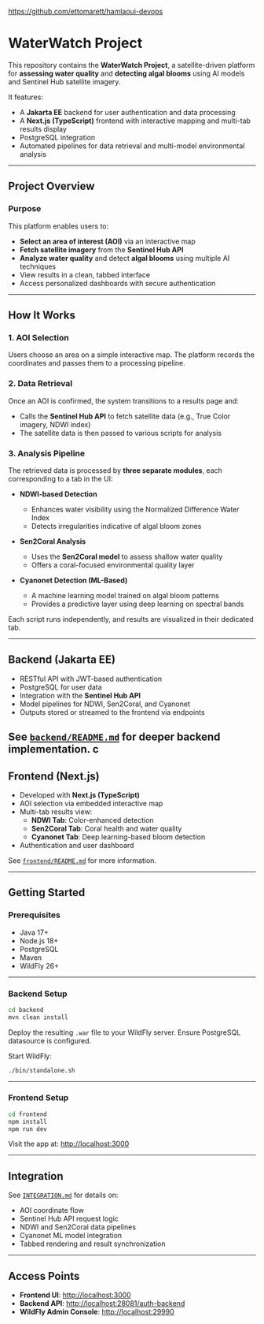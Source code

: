 https://github.com/ettomarett/hamlaoui-devops

# WaterWatch Project

This repository contains the **WaterWatch Project**, a satellite-driven platform for **assessing water quality** and **detecting algal blooms** using AI models and Sentinel Hub satellite imagery.

It features:

- A **Jakarta EE** backend for user authentication and data processing  
- A **Next.js (TypeScript)** frontend with interactive mapping and multi-tab results display  
- PostgreSQL integration  
- Automated pipelines for data retrieval and multi-model environmental analysis  

---

## Project Overview

### Purpose

This platform enables users to:

- **Select an area of interest (AOI)** via an interactive map  
- **Fetch satellite imagery** from the **Sentinel Hub API**  
- **Analyze water quality** and detect **algal blooms** using multiple AI techniques  
- View results in a clean, tabbed interface  
- Access personalized dashboards with secure authentication  

---

## How It Works

### 1. AOI Selection

Users choose an area on a simple interactive map. The platform records the coordinates and passes them to a processing pipeline.

### 2. Data Retrieval

Once an AOI is confirmed, the system transitions to a results page and:

- Calls the **Sentinel Hub API** to fetch satellite data (e.g., True Color imagery, NDWI index)  
- The satellite data is then passed to various scripts for analysis

### 3. Analysis Pipeline

The retrieved data is processed by **three separate modules**, each corresponding to a tab in the UI:

- **NDWI-based Detection**  
  - Enhances water visibility using the Normalized Difference Water Index  
  - Detects irregularities indicative of algal bloom zones

- **Sen2Coral Analysis**  
  - Uses the **Sen2Coral model** to assess shallow water quality  
  - Offers a coral-focused environmental quality layer

- **Cyanonet Detection (ML-Based)**  
  - A machine learning model trained on algal bloom patterns  
  - Provides a predictive layer using deep learning on spectral bands  

Each script runs independently, and results are visualized in their dedicated tab.

---

## Backend (Jakarta EE)

- RESTful API with JWT-based authentication  
- PostgreSQL for user data  
- Integration with the **Sentinel Hub API**  
- Model pipelines for NDWI, Sen2Coral, and Cyanonet  
- Outputs stored or streamed to the frontend via endpoints  

See [`backend/README.md`](backend/README.md) for deeper backend implementation.
c
---

## Frontend (Next.js)

- Developed with **Next.js (TypeScript)**  
- AOI selection via embedded interactive map  
- Multi-tab results view:
  - **NDWI Tab**: Color-enhanced detection  
  - **Sen2Coral Tab**: Coral health and water quality  
  - **Cyanonet Tab**: Deep learning-based bloom detection  
- Authentication and user dashboard  

See [`frontend/README.md`](frontend/README.md) for more information.

---

## Getting Started

### Prerequisites

- Java 17+  
- Node.js 18+  
- PostgreSQL  
- Maven  
- WildFly 26+

---

### Backend Setup

```bash
cd backend
mvn clean install
```

Deploy the resulting `.war` file to your WildFly server. Ensure PostgreSQL datasource is configured.

Start WildFly:

```bash
./bin/standalone.sh
```

---

### Frontend Setup

```bash
cd frontend
npm install
npm run dev
```

Visit the app at: [http://localhost:3000](http://localhost:3000)

---

## Integration

See [`INTEGRATION.md`](INTEGRATION.md) for details on:

- AOI coordinate flow  
- Sentinel Hub API request logic  
- NDWI and Sen2Coral data pipelines  
- Cyanonet ML model integration  
- Tabbed rendering and result synchronization  

---

## Access Points

- **Frontend UI**: [http://localhost:3000](http://localhost:3000)  
- **Backend API**: [http://localhost:28081/auth-backend](http://localhost:28081/auth-backend)  
- **WildFly Admin Console**: [http://localhost:29990](http://localhost:29990)  
